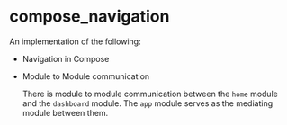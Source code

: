# compose_navigation

An implementation of the following:
- Navigation in Compose
- Module to Module communication

  There is module to module communication between the ```home``` module and the ```dashboard``` module. The ```app``` module
  serves as the mediating module between them.
